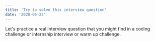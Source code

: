 ```yaml
---
title: 'Try to solve this interview question'
date: '2020-05-23'
---
```


Let's practice a real interview question that you might find in a coding challenge or internship interview or warm up challenge. 